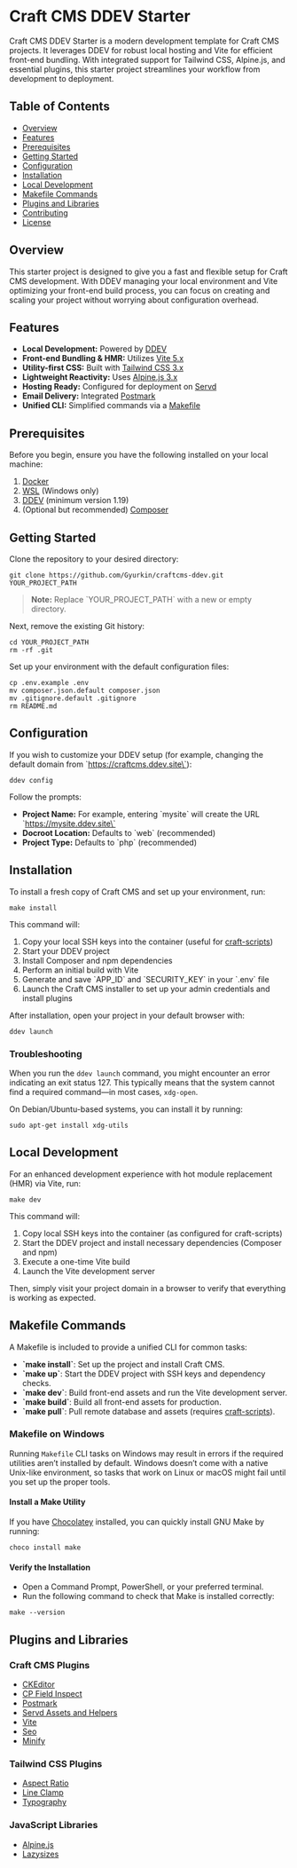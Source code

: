 # Craft CMS DDEV Starter

Craft CMS DDEV Starter is a modern development template for Craft CMS projects. It leverages DDEV for robust local hosting and Vite for efficient front-end bundling. With integrated support for Tailwind CSS, Alpine.js, and essential plugins, this starter project streamlines your workflow from development to deployment.

## Table of Contents

- [Overview](#overview)
- [Features](#features)
- [Prerequisites](#prerequisites)
- [Getting Started](#getting-started)
- [Configuration](#configuration)
- [Installation](#installation)
- [Local Development](#local-development)
- [Makefile Commands](#makefile-commands)
- [Plugins and Libraries](#plugins-and-libraries)
- [Contributing](#contributing)
- [License](#license)

## Overview

This starter project is designed to give you a fast and flexible setup for Craft CMS development. With DDEV managing your local environment and Vite optimizing your front-end build process, you can focus on creating and scaling your project without worrying about configuration overhead.

## Features

- **Local Development:** Powered by [DDEV](https://ddev.readthedocs.io/)
- **Front-end Bundling & HMR:** Utilizes [Vite 5.x](https://vitejs.dev/)
- **Utility-first CSS:** Built with [Tailwind CSS 3.x](https://tailwindcss.com)
- **Lightweight Reactivity:** Uses [Alpine.js 3.x](https://alpinejs.dev/)
- **Hosting Ready:** Configured for deployment on [Servd](https://servd.host/)
- **Email Delivery:** Integrated [Postmark](https://postmarkapp.com/)
- **Unified CLI:** Simplified commands via a [Makefile](https://www.gnu.org/software/make/manual/make.html)

## Prerequisites

Before you begin, ensure you have the following installed on your local machine:

1. [Docker](https://www.docker.com/)
2. [WSL](https://learn.microsoft.com/en-us/windows/wsl/install) (Windows only)
2. [DDEV](https://ddev.readthedocs.io/) (minimum version 1.19)
3. (Optional but recommended) [Composer](https://getcomposer.org/)

## Getting Started

Clone the repository to your desired directory:

```shell
git clone https://github.com/Gyurkin/craftcms-ddev.git YOUR_PROJECT_PATH
```

> **Note:** Replace \`YOUR_PROJECT_PATH\` with a new or empty directory.

Next, remove the existing Git history:

```shell
cd YOUR_PROJECT_PATH
rm -rf .git
```

Set up your environment with the default configuration files:

```shell
cp .env.example .env
mv composer.json.default composer.json
mv .gitignore.default .gitignore
rm README.md
```

## Configuration

If you wish to customize your DDEV setup (for example, changing the default domain from \`https://craftcms.ddev.site\`):

```shell
ddev config
```

Follow the prompts:
- **Project Name:** For example, entering \`mysite\` will create the URL \`https://mysite.ddev.site\`
- **Docroot Location:** Defaults to \`web\` (recommended)
- **Project Type:** Defaults to \`php\` (recommended)

## Installation

To install a fresh copy of Craft CMS and set up your environment, run:

```shell
make install
```

This command will:

1. Copy your local SSH keys into the container (useful for [craft-scripts](https://github.com/nystudio107/craft-scripts/))
2. Start your DDEV project
3. Install Composer and npm dependencies
4. Perform an initial build with Vite
5. Generate and save \`APP_ID\` and \`SECURITY_KEY\` in your \`.env\` file
6. Launch the Craft CMS installer to set up your admin credentials and install plugins

After installation, open your project in your default browser with:

```shell
ddev launch
```

### Troubleshooting

When you run the `ddev launch` command, you might encounter an error indicating an exit status 127. 
This typically means that the system cannot find a required command—in most cases, `xdg-open`.

On Debian/Ubuntu-based systems, you can install it by running:

```shell
sudo apt-get install xdg-utils
```

## Local Development

For an enhanced development experience with hot module replacement (HMR) via Vite, run:

```shell
make dev
```

This command will:

1. Copy local SSH keys into the container (as configured for craft-scripts)
2. Start the DDEV project and install necessary dependencies (Composer and npm)
3. Execute a one-time Vite build
4. Launch the Vite development server

Then, simply visit your project domain in a browser to verify that everything is working as expected.

## Makefile Commands

A Makefile is included to provide a unified CLI for common tasks:

- **\`make install\`**: Set up the project and install Craft CMS.
- **\`make up\`**: Start the DDEV project with SSH keys and dependency checks.
- **\`make dev\`**: Build front-end assets and run the Vite development server.
- **\`make build\`**: Build all front-end assets for production.
- **\`make pull\`**: Pull remote database and assets (requires [craft-scripts](https://github.com/nystudio107/craft-scripts/)).

### Makefile on Windows

Running `Makefile` CLI tasks on Windows may result in errors if the required utilities aren’t installed by default. Windows doesn’t come with a native Unix-like environment, so tasks that work on Linux or macOS might fail until you set up the proper tools.

#### Install a Make Utility

If you have [Chocolatey](https://chocolatey.org/) installed, you can quickly install GNU Make by running:

```shell
choco install make
```

#### Verify the Installation

- Open a Command Prompt, PowerShell, or your preferred terminal.
- Run the following command to check that Make is installed correctly:

```shell
make --version
```

## Plugins and Libraries

### Craft CMS Plugins

- [CKEditor](https://plugins.craftcms.com/ckeditor)
- [CP Field Inspect](https://plugins.craftcms.com/cp-field-inspect)
- [Postmark](https://plugins.craftcms.com/postmark)
- [Servd Assets and Helpers](https://github.com/servdhost/craft-asset-storage)
- [Vite](https://github.com/nystudio107/craft-vite)
- [Seo](https://github.com/ethercreative/seo)
- [Minify](https://github.com/nystudio107/craft-minify)

### Tailwind CSS Plugins

- [Aspect Ratio](https://github.com/tailwindlabs/tailwindcss-aspect-ratio)
- [Line Clamp](https://github.com/tailwindlabs/tailwindcss-line-clamp)
- [Typography](https://github.com/tailwindlabs/tailwindcss-typography)

### JavaScript Libraries

- [Alpine.js](https://alpinejs.dev/)
- [Lazysizes](https://afarkas.github.io/lazysizes/)
